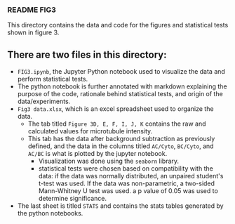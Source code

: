 ### README FIG3
This directory contains the data and code for the figures and statistical tests shown in figure 3.

## There are two files in this directory:
- `FIG3.ipynb`, the Jupyter Python notebook used to visualize the data and perform statistical tests.
- The python notebook is further annotated with markdown explaining the purpose of the code, rationale behind statistical tests, and origin of the data/experiments.
- `Fig3 data.xlsx`, which is an excel spreadsheet used to organize the data. 
	- The tab titled `Figure 3D, E, F, I, J, K` contains the raw and calculated values for microtubule intensity. 
	- This tab has the data after background subtraction as previously defined, and the data in the columns titled `AC/Cyto`, `BC/Cyto`, and `AC/BC` is what is plotted by the jupyter notebook.
		- Visualization was done using the `seaborn` library. 
		- statistical tests were chosen based on compatibility with the data: if the data was normally distributed, an unpaired student's t-test was used. If the data was non-parametric, a two-sided Mann-Whitney U test was used. a p value of 0.05 was used to determine significance. 
- The last sheet is titled `STATS` and contains the stats tables generated by the python notebooks.
 

